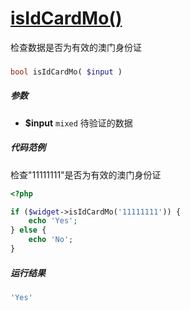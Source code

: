 [isIdCardMo()](http://twinh.github.com/widget/api/isIdCardMo)
=============================================================

检查数据是否为有效的澳门身份证

### 
```php
bool isIdCardMo( $input )
```

##### 参数
* **$input** `mixed` 待验证的数据

##### 代码范例
检查"11111111"是否为有效的澳门身份证
```php
<?php

if ($widget->isIdCardMo('11111111')) {
    echo 'Yes';
} else {
    echo 'No';
}
```
##### 运行结果
```php
'Yes'
```
